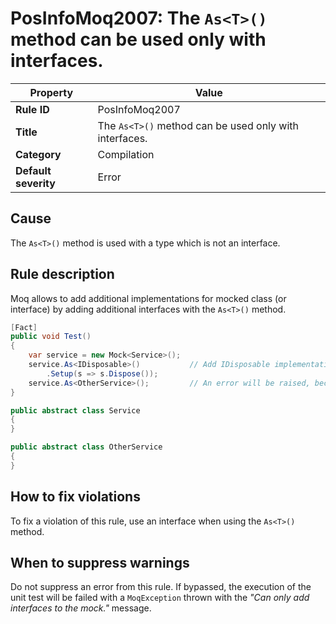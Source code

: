 # PosInfoMoq2007: The `As<T>()` method can be used only with interfaces.

| Property                            | Value															|
|-------------------------------------|-----------------------------------------------------------------|
| **Rule ID**                         | PosInfoMoq2007													|
| **Title**                           | The `As<T>()` method can be used only with interfaces.          |
| **Category**                        | Compilation														|
| **Default severity**				  | Error															|

## Cause

The `As<T>()` method is used with a type which is not an interface.

## Rule description

Moq allows to add additional implementations for mocked class (or interface) by adding additional interfaces
with the `As<T>()` method.

```csharp
[Fact]
public void Test()
{
    var service = new Mock<Service>();
    service.As<IDisposable>()           // Add IDisposable implementation for the mocked Service class.
        .Setup(s => s.Dispose());
    service.As<OtherService>();         // An error will be raised, because we can't mock additional implementation of a class.
}

public abstract class Service
{
}

public abstract class OtherService
{
}
```

## How to fix violations

To fix a violation of this rule, use an interface when using the `As<T>()` method.

## When to suppress warnings

Do not suppress an error from this rule. If bypassed, the execution of the unit test will be failed with a `MoqException`
thrown with the *"Can only add interfaces to the mock."* message.
